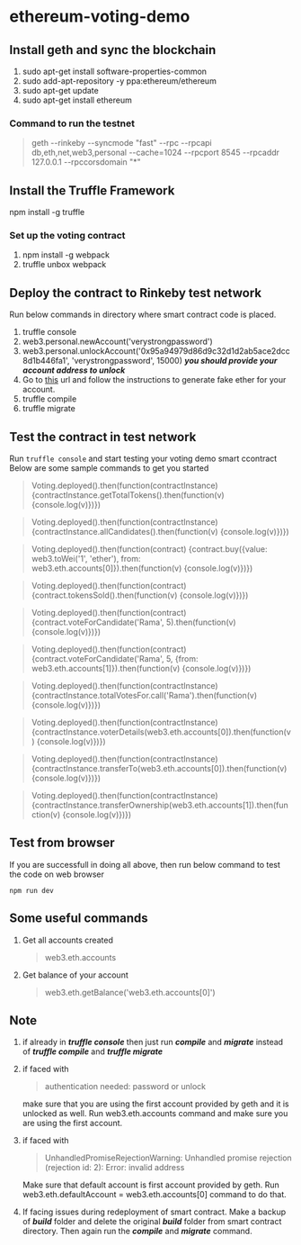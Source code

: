 
# ethereum-voting-demo

## Install geth and sync the blockchain

 1. sudo apt-get install software-properties-common
 2. sudo add-apt-repository -y ppa:ethereum/ethereum
 3. sudo apt-get update
 4. sudo apt-get install ethereum

### Command to run the testnet

> geth --rinkeby --syncmode "fast" --rpc --rpcapi db,eth,net,web3,personal --cache=1024  --rpcport 8545 --rpcaddr 127.0.0.1 --rpccorsdomain "*"


## Install the Truffle Framework
npm install -g truffle

### Set up the voting contract
 1. npm install -g webpack
 2. truffle unbox webpack

## Deploy the contract to Rinkeby test network
Run below commands in directory where smart contract code is placed. 
 1. truffle console
 2. web3.personal.newAccount('verystrongpassword')
 3. web3.personal.unlockAccount('0x95a94979d86d9c32d1d2ab5ace2dcc8d1b446fa1', 'verystrongpassword', 15000) ***you  should provide your account address to unlock***
 4. Go to [this](https://faucet.rinkeby.io/) url and follow the instructions to generate fake ether for your account.
 5. truffle compile
 6. truffle migrate

## Test the contract in test network
Run `truffle console` and start testing your voting demo smart ccontract
Below are some sample commands to get you started

> Voting.deployed().then(function(contractInstance) {contractInstance.getTotalTokens().then(function(v) {console.log(v)})})

> Voting.deployed().then(function(contractInstance) {contractInstance.allCandidates().then(function(v) {console.log(v)})})

> Voting.deployed().then(function(contract) {contract.buy({value: web3.toWei('1', 'ether'), from: web3.eth.accounts[0]}).then(function(v) {console.log(v)})})

> Voting.deployed().then(function(contract) {contract.tokensSold().then(function(v) {console.log(v)})})

> Voting.deployed().then(function(contract) {contract.voteForCandidate('Rama', 5).then(function(v) {console.log(v)})})

> Voting.deployed().then(function(contract) {contract.voteForCandidate('Rama', 5, {from: web3.eth.accounts[1]}).then(function(v) {console.log(v)})})

> Voting.deployed().then(function(contractInstance) {contractInstance.totalVotesFor.call('Rama').then(function(v) {console.log(v)})})

> Voting.deployed().then(function(contractInstance) {contractInstance.voterDetails(web3.eth.accounts[0]).then(function(v) {console.log(v)})})

> Voting.deployed().then(function(contractInstance) {contractInstance.transferTo(web3.eth.accounts[0]).then(function(v) {console.log(v)})})

> Voting.deployed().then(function(contractInstance) {contractInstance.transferOwnership(web3.eth.accounts[1]).then(function(v) {console.log(v)})})

## Test from browser
If you are successfull in doing all above, then run below command to test the code on web browser

    npm run dev

## Some useful commands
1. Get all accounts created
	> web3.eth.accounts
2. Get balance of your account
	> web3.eth.getBalance('web3.eth.accounts[0]')

## Note
1.  if already in ***truffle console*** then just run ***compile*** and ***migrate*** instead of ***truffle compile*** and ***truffle migrate***

2. if faced with 
	> authentication needed: password or unlock
	
	make sure that you are using the first account provided by geth and it is 					unlocked as well. Run web3.eth.accounts command and make sure you are using the first account.

3. if faced with 
	> UnhandledPromiseRejectionWarning: Unhandled promise rejection (rejection id: 2): Error: invalid address
	
	Make sure that default account is first account provided by geth. Run web3.eth.defaultAccount = web3.eth.accounts[0] command to do that.

6. If facing issues during redeployment of smart contract. Make a backup of ***build*** folder and delete the original ***build*** folder from smart contract directory. Then again run the ***compile*** and ***migrate*** command.
